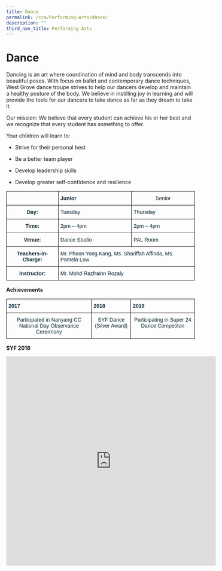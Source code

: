 ```yaml
---
title: Dance
permalink: /cca/Performing-Arts/dance/
description: ""
third_nav_title: Performing Arts
---
```

# Dance

Dancing is an art where coordination of mind and body transcends into beautiful poses. With focus on ballet and contemporary dance techniques, West Grove dance troupe strives to help our dancers develop and maintain a healthy posture of the body. We believe in instilling joy in learning and will provide the tools for our dancers to take dance as far as they dream to take it.


Our mission: We believe that every student can achieve his or her best and we recognize that every student has something to offer.


Your children will learn to:

-  Strive for their personal best

-   Be a better team player

-   Develop leadership skills

-  Develop greater self-confidence and resilience

<style type="text/css">
.tg  {border-collapse:collapse;border-spacing:0;}
.tg td{border-color:black;border-style:solid;border-width:1px;font-family:Arial, sans-serif;font-size:14px;
  overflow:hidden;padding:10px 5px;word-break:normal;}
.tg th{border-color:black;border-style:solid;border-width:1px;font-family:Arial, sans-serif;font-size:14px;
  font-weight:normal;overflow:hidden;padding:10px 5px;word-break:normal;}
.tg .tg-baqh{text-align:center;vertical-align:top}
.tg .tg-7wcr{color:#0C2733;text-align:left;vertical-align:top}
.tg .tg-z01w{color:#0C2733;font-weight:bold;text-align:left;vertical-align:top}
.tg .tg-s7de{color:#0C2733;font-weight:bold;text-align:center;vertical-align:top}
</style>
<table class="tg">
<thead>
  <tr>
    <th class="tg-z01w"></th>
    <th class="tg-z01w"><span style="font-weight:700;font-style:normal">Junior</span></th>
    <th class="tg-baqh">Senior</th>
  </tr>
</thead>
<tbody>
  <tr>
    <td class="tg-s7de">Day:</td>
    <td class="tg-7wcr">Tuesday</td>
    <td class="tg-7wcr">Thursday</td>
  </tr>
  <tr>
    <td class="tg-s7de">Time:</td>
    <td class="tg-7wcr">2pm – 4pm</td>
    <td class="tg-7wcr">2pm – 4pm</td>
  </tr>
  <tr>
    <td class="tg-s7de">Venue:</td>
    <td class="tg-7wcr">Dance Studio</td>
    <td class="tg-7wcr">PAL Room</td>
  </tr>
  <tr>
    <td class="tg-s7de">Teachers-in-Charge:</td>
    <td colspan="2" class="tg-7wcr">Mr. Phoon Yong Kang, Ms. Shariffah Affinda, Ms. Pamela Low</td>
  </tr>
  <tr>
    <td class="tg-s7de">Instructor:</td>
    <td colspan="2" class="tg-7wcr">Mr. Mohd Razfrainn Rozaly</td>
  </tr>
</tbody>
</table>

**Achievements**

<style type="text/css">
.tg  {border-collapse:collapse;border-spacing:0;}
.tg td{border-color:black;border-style:solid;border-width:1px;font-family:Arial, sans-serif;font-size:14px;
  overflow:hidden;padding:10px 5px;word-break:normal;}
.tg th{border-color:black;border-style:solid;border-width:1px;font-family:Arial, sans-serif;font-size:14px;
  font-weight:normal;overflow:hidden;padding:10px 5px;word-break:normal;}
.tg .tg-z01w{color:#0C2733;font-weight:bold;text-align:left;vertical-align:top}
.tg .tg-eohv{color:#0C2733;text-align:center;vertical-align:top}
</style>
<table class="tg">
<thead>
  <tr>
    <th class="tg-z01w">2017</th>
    <th class="tg-z01w">2018</th>
    <th class="tg-z01w">2019</th>
  </tr>
</thead>
<tbody>
  <tr>
    <td class="tg-eohv">Participated in Nanyang CC National Day Observance Cerermony</td>
    <td class="tg-eohv">SYF Dance (Silver Award)</td>
    <td class="tg-eohv">Participating in Super 24 Dance Competiton</td>
  </tr>
</tbody>
</table>

**SYF 2018**
<iframe allowfullscreen="true" height="560" width="560" frameborder="0" src="https://docs.google.com/presentation/d/e/2PACX-1vTC844lRVqVmu_yCgMOGG0fI6__ikU0_yViBOGTyf-9ionxViqcDEhJuTUIL7M9q8KzVxTp4PyGOv8z/embed?start=true&amp;loop=true&amp;delayms=3000"></iframe>